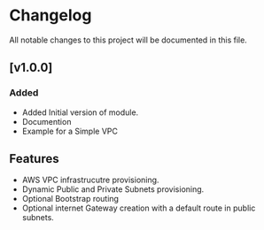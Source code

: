 # Changelog

All notable changes to this project will be documented in this file.


## [v1.0.0]

### Added

- Added Initial version of module.
- Documention
- Example for a Simple VPC

## Features

- AWS VPC infrastrucutre provisioning.
- Dynamic Public and Private Subnets provisioning.
- Optional Bootstrap routing
- Optional internet Gateway creation with a default route in public subnets.